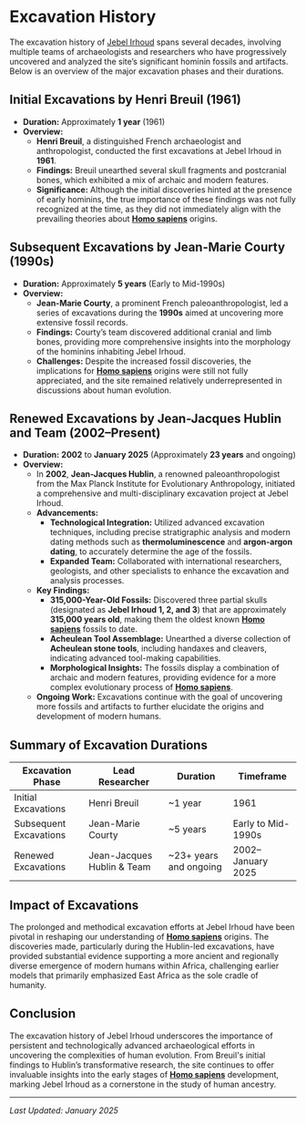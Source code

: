 # Excavation History

The excavation history of [Jebel Irhoud](JEBEL_IRHDOUD.md) spans several decades, involving multiple teams of archaeologists and researchers who have progressively uncovered and analyzed the site’s significant hominin fossils and artifacts. Below is an overview of the major excavation phases and their durations.

## **Initial Excavations by Henri Breuil (1961)**

* **Duration:** Approximately **1 year** (1961)
* **Overview:**
  * **Henri Breuil**, a distinguished French archaeologist and anthropologist, conducted the first excavations at Jebel Irhoud in **1961**.
  * **Findings:** Breuil unearthed several skull fragments and postcranial bones, which exhibited a mix of archaic and modern features.
  * **Significance:** Although the initial discoveries hinted at the presence of early hominins, the true importance of these findings was not fully recognized at the time, as they did not immediately align with the prevailing theories about [**Homo sapiens**](HOMO_SAPIENS.md) origins.

## **Subsequent Excavations by Jean-Marie Courty (1990s)**

* **Duration:** Approximately **5 years** (Early to Mid-1990s)
* **Overview:**
  * **Jean-Marie Courty**, a prominent French paleoanthropologist, led a series of excavations during the **1990s** aimed at uncovering more extensive fossil records.
  * **Findings:** Courty’s team discovered additional cranial and limb bones, providing more comprehensive insights into the morphology of the hominins inhabiting Jebel Irhoud.
  * **Challenges:** Despite the increased fossil discoveries, the implications for [**Homo sapiens**](HOMO_SAPIENS.md) origins were still not fully appreciated, and the site remained relatively underrepresented in discussions about human evolution.

## **Renewed Excavations by Jean-Jacques Hublin and Team (2002–Present)**

* **Duration:** **2002** to **January 2025** (Approximately **23 years** and ongoing)
* **Overview:**
  * In **2002**, **Jean-Jacques Hublin**, a renowned paleoanthropologist from the Max Planck Institute for Evolutionary Anthropology, initiated a comprehensive and multi-disciplinary excavation project at Jebel Irhoud.
  * **Advancements:**
    * **Technological Integration:** Utilized advanced excavation techniques, including precise stratigraphic analysis and modern dating methods such as **thermoluminescence** and **argon-argon dating**, to accurately determine the age of the fossils.
    * **Expanded Team:** Collaborated with international researchers, geologists, and other specialists to enhance the excavation and analysis processes.
  * **Key Findings:**
    * **315,000-Year-Old Fossils:** Discovered three partial skulls (designated as **Jebel Irhoud 1, 2, and 3**) that are approximately **315,000 years old**, making them the oldest known [**Homo sapiens**](HOMO_SAPIENS.md) fossils to date.
    * **Acheulean Tool Assemblage:** Unearthed a diverse collection of **Acheulean stone tools**, including handaxes and cleavers, indicating advanced tool-making capabilities.
    * **Morphological Insights:** The fossils display a combination of archaic and modern features, providing evidence for a more complex evolutionary process of [**Homo sapiens**](HOMO_SAPIENS.md).
  * **Ongoing Work:** Excavations continue with the goal of uncovering more fossils and artifacts to further elucidate the origins and development of modern humans.

## **Summary of Excavation Durations**

| **Excavation Phase**   | **Lead Researcher**        | **Duration**            | **Timeframe**      |
| ---------------------- | -------------------------- | ----------------------- | ------------------ |
| Initial Excavations    | Henri Breuil               | \~1 year                | 1961               |
| Subsequent Excavations | Jean-Marie Courty          | \~5 years               | Early to Mid-1990s |
| Renewed Excavations    | Jean-Jacques Hublin & Team | \~23+ years and ongoing | 2002–January 2025  |

## **Impact of Excavations**

The prolonged and methodical excavation efforts at Jebel Irhoud have been pivotal in reshaping our understanding of [**Homo sapiens**](HOMO_SAPIENS.md) origins. The discoveries made, particularly during the Hublin-led excavations, have provided substantial evidence supporting a more ancient and regionally diverse emergence of modern humans within Africa, challenging earlier models that primarily emphasized East Africa as the sole cradle of humanity.

## **Conclusion**

The excavation history of Jebel Irhoud underscores the importance of persistent and technologically advanced archaeological efforts in uncovering the complexities of human evolution. From Breuil's initial findings to Hublin’s transformative research, the site continues to offer invaluable insights into the early stages of [**Homo sapiens**](HOMO_SAPIENS.md) development, marking Jebel Irhoud as a cornerstone in the study of human ancestry.

***

_Last Updated: January 2025_
